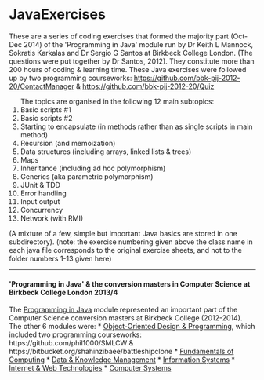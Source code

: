 <h1>JavaExercises</h1>

These are a series of coding exercises that formed the majority part (Oct-Dec 2014) of the 'Programming in Java' module run by Dr Keith L Mannock, Sokratis Karkalas and Dr Sergio G Santos at Birkbeck College London. (The questions were put together by Dr Santos, 2012). They constitute more than 200 hours of coding & learning time. These Java exercises were followed up by two programming courseworks: https://github.com/bbk-pij-2012-20/ContactManager & https://github.com/bbk-pij-2012-20/Quiz

<ol>
The topics are organised in the following 12 main subtopics:

<li>Basic scripts #1</li>
<li>Basic scripts #2</li>
<li>Starting to encapsulate (in methods rather than as single scripts in main method)</li>
<li>Recursion (and memoization)</li>
<li>Data structures (including arrays, linked lists & trees)</li>
<li>Maps</li>
<li>Inheritance (including ad hoc polymorphism)</li>
<li>Generics (aka parametric polymorphism)</li>
<li>JUnit & TDD</li>
<li>Error handling</li>
<li>Input output</li>
<li>Concurrency</li>
<li>Network (with RMI)</li></ol>
(A mixture of a few, simple but important Java basics are stored in one subdirectory).
(note: the exercise numbering given above the class name in each java file corresponds to the original exercise sheets, and not to the folder numbers 1-13 given here)

---
<h4> 'Programming in Java' & the conversion masters in Computer Science at Birkbeck College London 2013/4</h4>
The <a href="https://sites.google.com/site/shahinzibaee/computing-interests/msc/pij">Programming in Java</a> module represented an important part of the Computer Science conversion masters at Birkbeck College (2012-2014).
<br/>The other 6 modules were: 
* <a href="https://sites.google.com/site/shahinzibaee/computing-interests/msc/oodp">Object-Oriented Design & Programming</a>, which included two programming courseworks: https://github.com/phil1000/SMLCW & https://bitbucket.org/shahinzibaee/battleshipclone 
* <a href="https://sites.google.com/site/shahinzibaee/computing-interests/msc/foc">Fundamentals of Computing</a>
* <a href="https://sites.google.com/site/shahinzibaee/computing-interests/msc/dkm">Data & Knowledge Management</a>
* <a href="https://sites.google.com/site/shahinzibaee/computing-interests/msc/is">Information Systems</a>
* <a href="https://sites.google.com/site/shahinzibaee/computing-interests/msc/iwt">Internet & Web Technologies</a>
* <a href="https://sites.google.com/site/shahinzibaee/computing-interests/msc/cs">Computer Systems</a>







